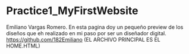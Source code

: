 # Practice1_MyFirstWebsite
Emiliano Vargas Romero.
En esta pagina doy un pequeño preview de los diseños que eh realizado en mi paso por ser un diseñador digital.
https://github.com/182Emiliano
(EL ARCHIVO PRINCIPAL ES EL HOME.HTML)
